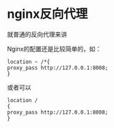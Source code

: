 # nginx反向代理

就普通的反向代理来讲

Nginx的配置还是比较简单的，如：

```text
location ~ /*{
proxy_pass http://127.0.0.1:8008;
}
```

或者可以

```text
location /
{
proxy_pass http://127.0.0.1:8008;
}
```

